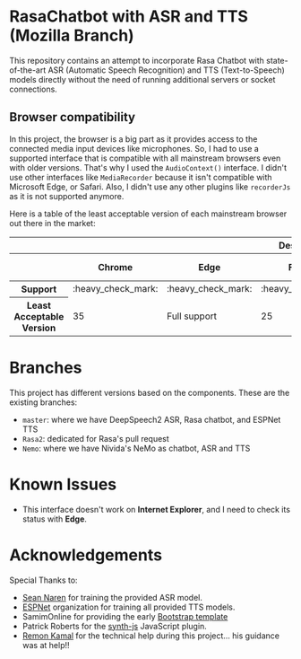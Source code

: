 # RasaChatbot with ASR and TTS (Mozilla Branch)
This repository contains an attempt to incorporate Rasa Chatbot with state-of-the-art ASR (Automatic Speech Recognition) and TTS (Text-to-Speech) models directly without the need of running additional servers or socket connections.


## Browser compatibility

In this project, the browser is a big part as it provides access to the connected media input devices like microphones. So, I had to use a supported interface that is compatible with all mainstream browsers even with older versions. That's why I used the `AudioContext()` interface. I didn't use other interfaces like `MediaRecorder` because it isn't compatible with Microsoft Edge, or Safari. Also, I didn't use any other plugins like `recorderJs` as it is not supported anymore.

Here is a table of the least acceptable version of each mainstream browser out there in the market:

<table>
    <thead>
        <tr>
            <th colspan="7">Desktop</th>
            <th  colspan="6">Mobile</th>
        </tr>
        <tr>
            <th></th>
            <th>Chrome</th>
            <th>Edge</th>
            <th>Firefox</th>
            <th>Internet Explorer</th>
            <th>Opera</th>
            <th>Safari</th>
            <th>Android webview</th>
            <th>Chrome for Android</th>
            <th>Firefox for Android</th>
            <th>Opera for Android</th>
            <th>Safari on iOS</th>
            <th>Samsung Internet</th>
        </tr>
    </thead>
    <tbody>
        <tr>
            <th scope="row">Support</th>
            <td>:heavy_check_mark:</td>
            <td>:heavy_check_mark:</td>
            <td>:heavy_check_mark:</td>
            <td>:x:</td>
            <td>:heavy_check_mark:</td>
            <td>:heavy_check_mark:</td>
            <td>:heavy_check_mark:</td>
            <td>:heavy_check_mark:</td>
            <td>:heavy_check_mark:</td>
            <td>:heavy_check_mark:</td>
            <td>:heavy_check_mark:</td>
            <td>:heavy_check_mark:</td>
        </tr>
        <tr>
            <th scope="row">Least Acceptable Version</th>
            <td>35 </td>
            <td>Full support</td>
            <td>25</td>
            <td>No support</td>
            <td>22</td>
            <td>6</td>
            <td>Full support</td>
            <td>35</td>
            <td>26</td>
            <td>22</td>
            <td>Full support</td>
            <td>Full support</td>
        </tr>
    </tbody>
</table>


# Branches

This project has different versions based on the components. These are the existing branches:

- `master`: where we have DeepSpeech2 ASR, Rasa chatbot, and ESPNet TTS
- `Rasa2`: dedicated for Rasa's pull request
- `Nemo`: where we have Nivida's NeMo as chatbot, ASR and TTS


# Known Issues

- This interface doesn't work on **Internet Explorer**, and I need to check its status with **Edge**.


# Acknowledgements

Special Thanks to:

- [Sean Naren](https://github.com/SeanNaren/deepspeech.pytorch/releases/tag/v2.0) for training the provided ASR model.
- [ESPNet](https://github.com/espnet/espnet#tts-results) organization for training all provided TTS models.
- SamimOnline for providing the early [Bootstrap template](https://bootsnipp.com/snippets/nNg98)
- Patrick Roberts for the [synth-js](https://github.com/patrickroberts/synth-js) JavaScript plugin.
- [Remon Kamal](https://github.com/RemonComputer) for the technical help during this project... his guidance was at help!!